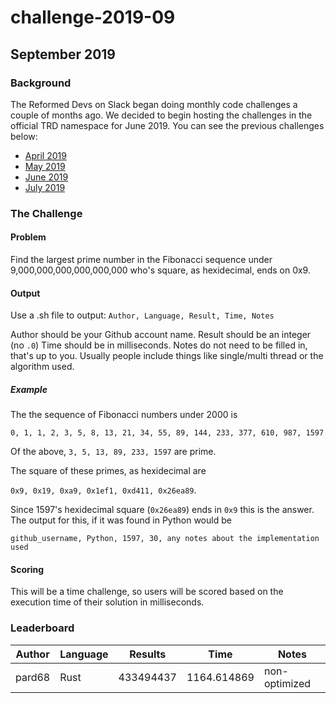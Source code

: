 # challenge-2019-09

## September 2019

### Background

The Reformed Devs on Slack began doing monthly code challenges a couple of months ago. We decided to begin hosting the challenges in the official TRD namespace for June 2019. You can see the previous challenges below:

* [April 2019](https://github.com/plusuncold/longest-word-test)
* [May 2019](https://github.com/plusuncold/rainfall-calc-challenge)
* [June 2019](https://github.com/ReformedDevs/challenge-2019-06)
* [July 2019](https://github.com/ReformedDevs/challenge-2019-07)

### The Challenge

#### Problem

Find the largest prime number in the Fibonacci sequence under 9,000,000,000,000,000,000 who's square, as hexidecimal, ends on 0x9.

#### Output

Use a .sh file to output:
`Author, Language, Result, Time, Notes`

Author should be your Github account name.
Result should be an integer (no `.0`)
Time should be in milliseconds.
Notes do not need to be filled in, that's up to you. Usually people include things like single/multi thread or the algorithm used.

##### Example

The the sequence of Fibonacci numbers under 2000 is

`0, 1, 1, 2, 3, 5, 8, 13, 21, 34, 55, 89, 144, 233, 377, 610, 987, 1597`

Of the above, `3, 5, 13, 89, 233, 1597` are prime.

The square of these primes, as hexidecimal are

`0x9, 0x19, 0xa9, 0x1ef1, 0xd411, 0x26ea89`.

Since 1597's hexidecimal square (`0x26ea89`) ends in `0x9` this is the answer.
​
The output for this, if it was found in Python would be

`github_username, Python, 1597, 30, any notes about the implementation used`

#### Scoring

This will be a time challenge, so users will be scored based on the execution time of their solution in milliseconds.

### Leaderboard

Author | Language | Results | Time | Notes
--- | --- | --- | --- | ---
pard68 | Rust | 433494437 | 1164.614869 | non-optimized

